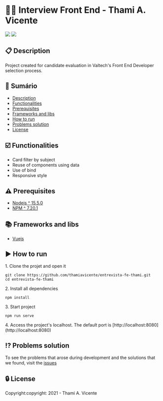 # :woman_technologist: Interview Front End - Thami A. Vicente
   
<p><img src= "https://img.shields.io/static/v1?label=Language&message=JavaScript&color=yellow&style=flat&"> 
 <img src= "https://img.shields.io/static/v1?label=Framework&message=Vuejs&color=olive&style=flat"></p>


## :clipboard: Description
<p>Project created for candidate evaluation in Valtech's Front End Developer selection process.</p>

## :scroll: Sumário
* [Description](#clipboard-description)
* [Functionalities](#ballot_box_with_check-functionalities)
* [Prerequisites](#warning-prerequisites)
* [Frameworks and libs](#books-frameworks-and-libs)
* [How to run](#arrow_forward-how-to-run)
* [Problems solution](#interrobang-problems-solution)
* [License](#lock-license)

## :ballot_box_with_check: Functionalities
- Card filter by subject
- Reuse of components using data
- Use of bind
- Responsive style

## :warning: Prerequisites
- [Nodejs ^ 15.5.0](https://nodejs.org/en/)
- [NPM ^ 7.20.1](https://www.npmjs.com/)

## :books: Frameworks and libs
- [Vuejs](https://v3.vuejs.org/)

## :arrow_forward: How to run
<p>1. Clone the projet and open it</p>

```
git clone https://github.com/thamiavicente/entrevista-fe-thami.git
cd entrevista-fe-thami
```
<p>2. Install all dependencies </p>

```
npm install
```
<p>3. Start project </p>

```
npm run serve
```
<p>4. Access the project's localhost. The default port is [http://localhost:8080](http://localhost:8080)</p>

## :interrobang: Problems solution
To see the problems that arose during development and the solutions that we found, visit the [issues](https://github.com/thamiavicente/entrevista-fe-thami/issues)

## :lock: License
<p>Copyright:copyright: 2021 - Thami A. Vicente</p>
